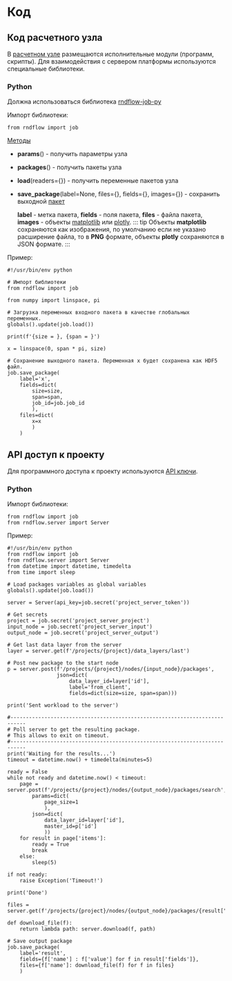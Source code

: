 # Код

## Код расчетного узла

В [расчетном узле](/docs/desc/nodes.md#расчетныи-узел) размещаются исполнительные модули (программ, скрипты).
Для взаимодействия с сервером платформы используются специальные библиотеки.

### Python

Должна использоваться библиотека [rndflow-job-py](https://github.com/rndflow/rndflow-job-py/tree/master/rndflow)

Импорт библиотеки:

```python:no-line-numbers
from rndflow import job
```

[Методы](https://github.com/rndflow/rndflow-job-py/blob/master/rndflow/job.py)

- **params**() - получить параметры узла
- **packages**() - получить пакеты узла
- **load**(readers={}) - получить переменные пакетов узла
- **save_package**(label=None, files={}, fields={}, images={}) - сохранить выходной [пакет](/docs/desc/nodes.md#пакеты)

  **label** - метка пакета, **fields** - поля пакета, **files** - файла пакета, **images** - объекты [matplotlib](https://matplotlib.org/) или [plotly](https://plotly.com/python/).
  ::: tip <span class="iconify" data-icon="mdi:information" style="color: #42b983; font-size: 24px;"></span>
  Объекты **matplotlib** сохраняются как изображения, по умолчанию если не указано расширение файла, то в **PNG** формате, объекты **plotly** сохраняются в JSON формате.
  :::

Пример:

```python:no-line-numbers
#!/usr/bin/env python

# Импорт библиотеки
from rndflow import job

from numpy import linspace, pi

# Загрузка переменных входного пакета в качестве глобальных переменных.
globals().update(job.load())

print(f'{size = }, {span = }')

x = linspace(0, span * pi, size)

# Сохранение выходного пакета. Переменная x будет сохранена как HDF5 файл.
job.save_package(
    label='x',
    fields=dict(
        size=size,
        span=span,
        job_id=job.job_id
        ),
    files=dict(
        x=x
        )
    )
```

## API доступ к проекту

Для программного доступа к проекту используются [API ключи](/docs/desc/api_keys.md).

### Python

Импорт библиотеки:

```python:no-line-numbers
from rndflow import job
from rndflow.server import Server
```

Пример:

```python:no-line-numbers
#!/usr/bin/env python
from rndflow import job
from rndflow.server import Server
from datetime import datetime, timedelta
from time import sleep

# Load packages variables as global variables
globals().update(job.load())

server = Server(api_key=job.secret('project_server_token'))

# Get secrets
project = job.secret('project_server_project')
input_node = job.secret('project_server_input')
output_node = job.secret('project_server_output')

# Get last data layer from the server
layer = server.get(f'/projects/{project}/data_layers/last')

# Post new package to the start node
p = server.post(f'/projects/{project}/nodes/{input_node}/packages',
                json=dict(
                    data_layer_id=layer['id'],
                    label='from_client',
                    fields=dict(size=size, span=span)))

print('Sent workload to the server')

#---------------------------------------------------------------------------
# Poll server to get the resulting package.
# This allows to exit on timeout.
#---------------------------------------------------------------------------
print('Waiting for the results...')
timeout = datetime.now() + timedelta(minutes=5)

ready = False
while not ready and datetime.now() < timeout:
    page = server.post(f'/projects/{project}/nodes/{output_node}/packages/search',
        params=dict(
            page_size=1
            ),
        json=dict(
            data_layer_id=layer['id'],
            master_id=p['id']
            ))
    for result in page['items']:
        ready = True
        break
    else:
        sleep(5)

if not ready:
    raise Exception('Timeout!')

print('Done')

files = server.get(f'/projects/{project}/nodes/{output_node}/packages/{result["id"]}/files')

def download_file(f):
    return lambda path: server.download(f, path)

# Save output package
job.save_package(
    label='result',
    fields={f['name'] : f['value'] for f in result['fields']},
    files={f['name']: download_file(f) for f in files}
    )
```
